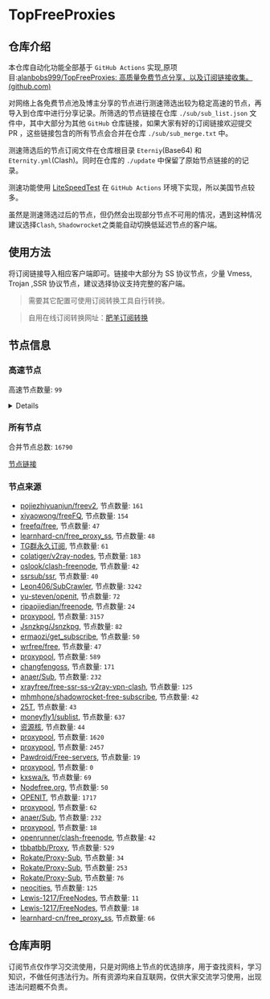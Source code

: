 # TopFreeProxies





## 仓库介绍

本仓库自动化功能全部基于 `GitHub Actions` 实现,原项目:[alanbobs999/TopFreeProxies: 高质量免费节点分享，以及订阅链接收集。 (github.com)](https://github.com/alanbobs999/TopFreeProxies)

  

对网络上各免费节点池及博主分享的节点进行测速筛选出较为稳定高速的节点，再导入到仓库中进行分享记录。所筛选的节点链接在仓库 `./sub/sub_list.json` 文件中，其中大部分为其他 `GitHub` 仓库链接，如果大家有好的订阅链接欢迎提交 PR ，这些链接包含的所有节点会合并在仓库 `./sub/sub_merge.txt` 中。

  

测速筛选后的节点订阅文件在仓库根目录 `Eterniy`(Base64) 和 `Eternity.yml`(Clash)。同时在仓库的 `./update` 中保留了原始节点链接的的记录。

  

测速功能使用 [LiteSpeedTest](https://github.com/xxf098/LiteSpeedTest) 在 `GitHub Actions` 环境下实现，所以美国节点较多。

  

虽然是测速筛选过后的节点，但仍然会出现部分节点不可用的情况，遇到这种情况建议选择`Clash`, `Shadowrocket`之类能自动切换低延迟节点的客户端。

  

## 使用方法

将订阅链接导入相应客户端即可。链接中大部分为 SS 协议节点，少量 Vmess, Trojan ,SSR 协议节点，建议选择协议支持完整的客户端。

  


>需要其它配置可使用订阅转换工具自行转换。

>自用在线订阅转换网址：[肥羊订阅转换](https://sub.v1.mk/)

  

## 节点信息

### 高速节点
高速节点数量: `99`

<details>
   
    trojan://VjXDl4Gf5j@8.9.30.35:8080?allowInsecure=1#%F0%9F%87%BA%F0%9F%87%B8US-8.9.30.35-03
    trojan://rmo75mm5xK@8.9.30.35:29544?allowInsecure=1#%F0%9F%87%BA%F0%9F%87%B8US-8.9.30.35-66
    trojan://VjXDl4Gf5j@8.9.30.35:8080?allowInsecure=1#%F0%9F%87%BA%F0%9F%87%B8US-8.9.30.35-06
    vmess://ewogICAgImFkZCI6ICJ1c2Etd2FzaGluZ3Rvbi5sdnVmdC5jb20iLAogICAgImFpZCI6IDQsCiAgICAiaG9zdCI6ICJ1c2Etd2FzaGluZ3Rvbi5sdnVmdC5jb20iLAogICAgImlkIjogImFiYTUwZGQ0LTU0ODQtM2IwNS1iMTRhLTQ2NjFjYWY4NjJkNSIsCiAgICAibmV0IjogIndzIiwKICAgICJwYXRoIjogIi93cyIsCiAgICAicG9ydCI6IDQ0MywKICAgICJwcyI6ICLwn4e68J+HuFVTLTE5Mi45Ni4yMDQuMjUwLTAyIiwKICAgICJ0bHMiOiAidGxzIiwKICAgICJ0eXBlIjogImF1dG8iLAogICAgInNlY3VyaXR5IjogImF1dG8iLAogICAgInNraXAtY2VydC12ZXJpZnkiOiB0cnVlLAogICAgInNuaSI6ICIiCn0=
    vmess://ewogICAgImFkZCI6ICJjZi5uYWl4aWkudG9wIiwKICAgICJhaWQiOiAwLAogICAgImhvc3QiOiAiYnZtLm5haXhpaS50b3AiLAogICAgImlkIjogIjVlNmY3ZDFmLWFlMjItNDhiNC05ZDczLTg4MzE0ZGU0ZDRhNyIsCiAgICAibmV0IjogIndzIiwKICAgICJwYXRoIjogIi9xdkZ2ZkFmSHZ6IiwKICAgICJwb3J0IjogNDQzLAogICAgInBzIjogIvCfj4FSRUxBWS0xMDQuMTguMTA3LjE2MS0yNiIsCiAgICAidGxzIjogInRscyIsCiAgICAidHlwZSI6ICJhdXRvIiwKICAgICJzZWN1cml0eSI6ICJhdXRvIiwKICAgICJza2lwLWNlcnQtdmVyaWZ5IjogdHJ1ZSwKICAgICJzbmkiOiAiIgp9
    trojan://rmo75mm5xK@8.9.30.35:29544?allowInsecure=1#%F0%9F%87%BA%F0%9F%87%B8US-8.9.30.35-07
    vmess://ewogICAgImFkZCI6ICJ1czAzLmdvZ29nb28uY3lvdSIsCiAgICAiYWlkIjogMCwKICAgICJob3N0IjogInVzMDMuZ29nb2dvby5jeW91IiwKICAgICJpZCI6ICJkYjVkMWFhMy05MDhiLTQ0ZDEtYmUwYS00ZTZhOGQ0ZTRjZGEiLAogICAgIm5ldCI6ICJ3cyIsCiAgICAicGF0aCI6ICIvZ28iLAogICAgInBvcnQiOiA0NDMsCiAgICAicHMiOiAi8J+PgVJFTEFZLTE3Mi42Ny4xODcuMjExLTUzIiwKICAgICJ0bHMiOiAidGxzIiwKICAgICJ0eXBlIjogImF1dG8iLAogICAgInNlY3VyaXR5IjogImF1dG8iLAogICAgInNraXAtY2VydC12ZXJpZnkiOiB0cnVlLAogICAgInNuaSI6ICIiCn0=
    vmess://ewogICAgImFkZCI6ICJ1c2Etd2FzaGluZ3Rvbi5sdnVmdC5jb20iLAogICAgImFpZCI6IDQsCiAgICAiaG9zdCI6ICJ1c2Etd2FzaGluZ3Rvbi5sdnVmdC5jb20iLAogICAgImlkIjogImFiYTUwZGQ0LTU0ODQtM2IwNS1iMTRhLTQ2NjFjYWY4NjJkNSIsCiAgICAibmV0IjogIndzIiwKICAgICJwYXRoIjogIi93cyIsCiAgICAicG9ydCI6IDQ0MywKICAgICJwcyI6ICLwn4e68J+HuFVTLTE5Mi45Ni4yMDQuMjUwLTAxIiwKICAgICJ0bHMiOiAidGxzIiwKICAgICJ0eXBlIjogImF1dG8iLAogICAgInNlY3VyaXR5IjogImF1dG8iLAogICAgInNraXAtY2VydC12ZXJpZnkiOiB0cnVlLAogICAgInNuaSI6ICIiCn0=
    vmess://ewogICAgImFkZCI6ICJ1c2Etd2FzaGluZ3Rvbi5sdnVmdC5jb20iLAogICAgImFpZCI6IDQsCiAgICAiaG9zdCI6ICJ1c2Etd2FzaGluZ3Rvbi5sdnVmdC5jb20iLAogICAgImlkIjogImFiYTUwZGQ0LTU0ODQtM2IwNS1iMTRhLTQ2NjFjYWY4NjJkNSIsCiAgICAibmV0IjogIndzIiwKICAgICJwYXRoIjogIi93cyIsCiAgICAicG9ydCI6IDQ0MywKICAgICJwcyI6ICLwn4e68J+HuFVTLTE5Mi45Ni4yMDQuMjUwLTA4IiwKICAgICJ0bHMiOiAidGxzIiwKICAgICJ0eXBlIjogImF1dG8iLAogICAgInNlY3VyaXR5IjogImF1dG8iLAogICAgInNraXAtY2VydC12ZXJpZnkiOiB0cnVlLAogICAgInNuaSI6ICIiCn0=
    vmess://ewogICAgImFkZCI6ICJ1czAzLmdvZ29nb28uY3lvdSIsCiAgICAiYWlkIjogMCwKICAgICJob3N0IjogInVzMDMuZ29nb2dvby5jeW91IiwKICAgICJpZCI6ICJkYjVkMWFhMy05MDhiLTQ0ZDEtYmUwYS00ZTZhOGQ0ZTRjZGEiLAogICAgIm5ldCI6ICJ3cyIsCiAgICAicGF0aCI6ICIvZ28iLAogICAgInBvcnQiOiA0NDMsCiAgICAicHMiOiAi8J+PgVJFTEFZLTE3Mi42Ny4xODcuMjExLTA0IiwKICAgICJ0bHMiOiAidGxzIiwKICAgICJ0eXBlIjogImF1dG8iLAogICAgInNlY3VyaXR5IjogImF1dG8iLAogICAgInNraXAtY2VydC12ZXJpZnkiOiB0cnVlLAogICAgInNuaSI6ICIiCn0=
    ss://YWVzLTEyOC1jZmI6c2hhZG93c29ja3M=@156.146.38.163:443#%F0%9F%87%BA%F0%9F%87%B8US-156.146.38.163-34
    ss://YWVzLTEyOC1jZmI6c2hhZG93c29ja3M=@156.146.38.163:443#%F0%9F%87%BA%F0%9F%87%B8US-156.146.38.163-09
    ss://YWVzLTEyOC1jZmI6c2hhZG93c29ja3M=@156.146.38.163:443#%F0%9F%87%BA%F0%9F%87%B8US-156.146.38.163-39
    ss://YWVzLTEyOC1jZmI6c2hhZG93c29ja3M=@156.146.38.163:443#%F0%9F%87%BA%F0%9F%87%B8US-156.146.38.163-21
    ss://YWVzLTEyOC1jZmI6c2hhZG93c29ja3M=@156.146.38.163:443#%F0%9F%87%BA%F0%9F%87%B8US-156.146.38.163-27
    ss://YWVzLTEyOC1jZmI6c2hhZG93c29ja3M=@156.146.38.163:443#%F0%9F%87%BA%F0%9F%87%B8US-156.146.38.163-40
    ss://YWVzLTEyOC1jZmI6c2hhZG93c29ja3M=@156.146.38.163:443#%F0%9F%87%BA%F0%9F%87%B8US-156.146.38.163-36
    vmess://ewogICAgImFkZCI6ICJ1czAzLmdvZ29nb28uY3lvdSIsCiAgICAiYWlkIjogMCwKICAgICJob3N0IjogInVzMDMuZ29nb2dvby5jeW91IiwKICAgICJpZCI6ICJkYjVkMWFhMy05MDhiLTQ0ZDEtYmUwYS00ZTZhOGQ0ZTRjZGEiLAogICAgIm5ldCI6ICJ3cyIsCiAgICAicGF0aCI6ICIvZ28iLAogICAgInBvcnQiOiA0NDMsCiAgICAicHMiOiAi8J+PgVJFTEFZLTE3Mi42Ny4xODcuMjExLTA1IiwKICAgICJ0bHMiOiAidGxzIiwKICAgICJ0eXBlIjogImF1dG8iLAogICAgInNlY3VyaXR5IjogImF1dG8iLAogICAgInNraXAtY2VydC12ZXJpZnkiOiB0cnVlLAogICAgInNuaSI6ICIiCn0=
    vmess://ewogICAgImFkZCI6ICJ1czAzLmdvZ29nb28uY3lvdSIsCiAgICAiYWlkIjogMCwKICAgICJob3N0IjogInVzMDMuZ29nb2dvby5jeW91IiwKICAgICJpZCI6ICJkYjVkMWFhMy05MDhiLTQ0ZDEtYmUwYS00ZTZhOGQ0ZTRjZGEiLAogICAgIm5ldCI6ICJ3cyIsCiAgICAicGF0aCI6ICIvZ28iLAogICAgInBvcnQiOiA0NDMsCiAgICAicHMiOiAi8J+PgVJFTEFZLTEwNC4yMS43Mi4yMzYtMDAiLAogICAgInRscyI6ICJ0bHMiLAogICAgInR5cGUiOiAiYXV0byIsCiAgICAic2VjdXJpdHkiOiAiYXV0byIsCiAgICAic2tpcC1jZXJ0LXZlcmlmeSI6IHRydWUsCiAgICAic25pIjogIiIKfQ==
    trojan://2Q74kEsaZq@209.209.9.149:46539?allowInsecure=1#%F0%9F%87%A8%F0%9F%87%A6CA-209.209.9.149-35
    ss://YWVzLTEyOC1jZmI6c2hhZG93c29ja3M=@156.146.38.163:443#%F0%9F%87%BA%F0%9F%87%B8US-156.146.38.163-31
    ss://YWVzLTEyOC1jZmI6c2hhZG93c29ja3M=@156.146.38.163:443#%F0%9F%87%BA%F0%9F%87%B8US-156.146.38.163-28
    ss://YWVzLTEyOC1jZmI6c2hhZG93c29ja3M=@156.146.38.163:443#%F0%9F%87%BA%F0%9F%87%B8US-156.146.38.163-83
    ss://YWVzLTEyOC1jZmI6c2hhZG93c29ja3M=@156.146.38.163:443#%F0%9F%87%BA%F0%9F%87%B8US-156.146.38.163-17
    ss://YWVzLTEyOC1jZmI6c2hhZG93c29ja3M=@156.146.38.163:443#%F0%9F%87%BA%F0%9F%87%B8US-156.146.38.163-19
    ss://YWVzLTEyOC1jZmI6c2hhZG93c29ja3M=@156.146.38.163:443#%F0%9F%87%BA%F0%9F%87%B8US-156.146.38.163-13
    ss://YWVzLTEyOC1jZmI6c2hhZG93c29ja3M=@156.146.38.163:443#%F0%9F%87%BA%F0%9F%87%B8US-156.146.38.163-22
    ss://YWVzLTEyOC1jZmI6c2hhZG93c29ja3M=@156.146.38.163:443#%F0%9F%87%BA%F0%9F%87%B8US-156.146.38.163-45
    ss://YWVzLTEyOC1jZmI6c2hhZG93c29ja3M=@156.146.38.163:443#%F0%9F%87%BA%F0%9F%87%B8US-156.146.38.163-30
    ss://YWVzLTEyOC1jZmI6c2hhZG93c29ja3M=@156.146.38.163:443#%F0%9F%87%BA%F0%9F%87%B8US-156.146.38.163-46
    ss://YWVzLTEyOC1jZmI6c2hhZG93c29ja3M=@156.146.38.163:443#%F0%9F%87%BA%F0%9F%87%B8US-156.146.38.163-24
    ss://YWVzLTEyOC1jZmI6c2hhZG93c29ja3M=@156.146.38.163:443#%F0%9F%87%BA%F0%9F%87%B8US-156.146.38.163-20
    ss://YWVzLTEyOC1jZmI6c2hhZG93c29ja3M=@156.146.38.163:443#%F0%9F%87%BA%F0%9F%87%B8US-156.146.38.163-10
    ss://YWVzLTEyOC1jZmI6c2hhZG93c29ja3M=@156.146.38.163:443#%F0%9F%87%BA%F0%9F%87%B8US-156.146.38.163-41
    vmess://ewogICAgImFkZCI6ICJ1c2EtZGFsbGFzLmx2dWZ0LmNvbSIsCiAgICAiYWlkIjogNCwKICAgICJob3N0IjogInVzYS1kYWxsYXMubHZ1ZnQuY29tIiwKICAgICJpZCI6ICJhYmE1MGRkNC01NDg0LTNiMDUtYjE0YS00NjYxY2FmODYyZDUiLAogICAgIm5ldCI6ICJ3cyIsCiAgICAicGF0aCI6ICIvd3MiLAogICAgInBvcnQiOiA0NDMsCiAgICAicHMiOiAi8J+HuvCfh7hVUy00NS4zNS44NC4xNjItNDIiLAogICAgInRscyI6ICJ0bHMiLAogICAgInR5cGUiOiAiYXV0byIsCiAgICAic2VjdXJpdHkiOiAiYXV0byIsCiAgICAic2tpcC1jZXJ0LXZlcmlmeSI6IHRydWUsCiAgICAic25pIjogIiIKfQ==
    ss://YWVzLTEyOC1jZmI6c2hhZG93c29ja3M=@156.146.38.163:443#%F0%9F%87%BA%F0%9F%87%B8US-156.146.38.163-44
    ss://YWVzLTEyOC1jZmI6c2hhZG93c29ja3M=@156.146.38.163:443#%F0%9F%87%BA%F0%9F%87%B8US-156.146.38.163-14
    ss://YWVzLTEyOC1jZmI6c2hhZG93c29ja3M=@156.146.38.163:443#%F0%9F%87%BA%F0%9F%87%B8US-156.146.38.163-43
    ss://YWVzLTEyOC1jZmI6c2hhZG93c29ja3M=@156.146.38.163:443#%F0%9F%87%BA%F0%9F%87%B8US-156.146.38.163-48
    ss://YWVzLTEyOC1jZmI6c2hhZG93c29ja3M=@156.146.38.163:443#%F0%9F%87%BA%F0%9F%87%B8US-156.146.38.163-32
    ss://YWVzLTEyOC1jZmI6c2hhZG93c29ja3M=@156.146.38.163:443#%F0%9F%87%BA%F0%9F%87%B8US-156.146.38.163-11
    ss://YWVzLTEyOC1jZmI6c2hhZG93c29ja3M=@156.146.38.163:443#%F0%9F%87%BA%F0%9F%87%B8US-156.146.38.163-33
    ss://YWVzLTEyOC1jZmI6c2hhZG93c29ja3M=@156.146.38.163:443#%F0%9F%87%BA%F0%9F%87%B8US-156.146.38.163-25
    ss://YWVzLTEyOC1jZmI6c2hhZG93c29ja3M=@156.146.38.163:443#%F0%9F%87%BA%F0%9F%87%B8US-156.146.38.163-29
    vmess://ewogICAgImFkZCI6ICJjZi5uYWl4aWkudG9wIiwKICAgICJhaWQiOiAwLAogICAgImhvc3QiOiAiYnZtLm5haXhpaS50b3AiLAogICAgImlkIjogIjVlNmY3ZDFmLWFlMjItNDhiNC05ZDczLTg4MzE0ZGU0ZDRhNyIsCiAgICAibmV0IjogIndzIiwKICAgICJwYXRoIjogIi9xdkZ2ZkFmSHZ6IiwKICAgICJwb3J0IjogNDQzLAogICAgInBzIjogIvCfj4FSRUxBWS0xMDQuMTguMTA3LjE2MS0yMyIsCiAgICAidGxzIjogInRscyIsCiAgICAidHlwZSI6ICJhdXRvIiwKICAgICJzZWN1cml0eSI6ICJhdXRvIiwKICAgICJza2lwLWNlcnQtdmVyaWZ5IjogdHJ1ZSwKICAgICJzbmkiOiAiIgp9
    vmess://ewogICAgImFkZCI6ICI0NS4zNS44NC4xNjIiLAogICAgImFpZCI6IDQsCiAgICAiaG9zdCI6ICJ1c2EtZGFsbGFzLmx2dWZ0LmNvbSIsCiAgICAiaWQiOiAiYWJhNTBkZDQtNTQ4NC0zYjA1LWIxNGEtNDY2MWNhZjg2MmQ1IiwKICAgICJuZXQiOiAid3MiLAogICAgInBhdGgiOiAiL3dzIiwKICAgICJwb3J0IjogNDQzLAogICAgInBzIjogIvCfh7rwn4e4VVMtNDUuMzUuODQuMTYyLTk2IiwKICAgICJ0bHMiOiAidGxzIiwKICAgICJ0eXBlIjogImF1dG8iLAogICAgInNlY3VyaXR5IjogImF1dG8iLAogICAgInNraXAtY2VydC12ZXJpZnkiOiB0cnVlLAogICAgInNuaSI6ICIiCn0=
    trojan://2Q74kEsaZq@209.209.9.149:46539?allowInsecure=1#%F0%9F%87%A8%F0%9F%87%A6CA-209.209.9.149-47
    vmess://ewogICAgImFkZCI6ICI0NS4zNS44NC4xNjIiLAogICAgImFpZCI6IDQsCiAgICAiaG9zdCI6ICJ1c2EtZGFsbGFzLmx2dWZ0LmNvbSIsCiAgICAiaWQiOiAiYWJhNTBkZDQtNTQ4NC0zYjA1LWIxNGEtNDY2MWNhZjg2MmQ1IiwKICAgICJuZXQiOiAid3MiLAogICAgInBhdGgiOiAiL3dzIiwKICAgICJwb3J0IjogNDQzLAogICAgInBzIjogIvCfh7rwn4e4VVMtNDUuMzUuODQuMTYyLTM4IiwKICAgICJ0bHMiOiAidGxzIiwKICAgICJ0eXBlIjogImF1dG8iLAogICAgInNlY3VyaXR5IjogImF1dG8iLAogICAgInNraXAtY2VydC12ZXJpZnkiOiB0cnVlLAogICAgInNuaSI6ICIiCn0=
    trojan://2Q74kEsaZq@209.209.9.149:46539?allowInsecure=1#%F0%9F%87%A8%F0%9F%87%A6CA-209.209.9.149-12
    vmess://ewogICAgImFkZCI6ICJ1c2EtZGFsbGFzLmx2dWZ0LmNvbSIsCiAgICAiYWlkIjogNCwKICAgICJob3N0IjogInVzYS1kYWxsYXMubHZ1ZnQuY29tIiwKICAgICJpZCI6ICJhYmE1MGRkNC01NDg0LTNiMDUtYjE0YS00NjYxY2FmODYyZDUiLAogICAgIm5ldCI6ICJ3cyIsCiAgICAicGF0aCI6ICIvd3MiLAogICAgInBvcnQiOiA0NDMsCiAgICAicHMiOiAi8J+HuvCfh7hVUy00NS4zNS44NC4xNjItMzciLAogICAgInRscyI6ICJ0bHMiLAogICAgInR5cGUiOiAiYXV0byIsCiAgICAic2VjdXJpdHkiOiAiYXV0byIsCiAgICAic2tpcC1jZXJ0LXZlcmlmeSI6IHRydWUsCiAgICAic25pIjogIiIKfQ==
    ss://YWVzLTEyOC1jZmI6c2hhZG93c29ja3M=@156.146.38.163:443#%F0%9F%87%BA%F0%9F%87%B8US-156.146.38.163-18
    vmess://ewogICAgImFkZCI6ICJhcm0ucHR1dS5ncSIsCiAgICAiYWlkIjogMCwKICAgICJob3N0IjogImFybS5wdHV1LmdxIiwKICAgICJpZCI6ICI5ODIxYjgxNy01Y2IwLTRhZjMtYTNlMy03YzEzNzg1MDkzNWQiLAogICAgIm5ldCI6ICJ3cyIsCiAgICAicGF0aCI6ICIvMTIzIiwKICAgICJwb3J0IjogNDQzLAogICAgInBzIjogIvCfj4FSRUxBWS0xNzIuNjcuMTQ0LjE1MC05NSIsCiAgICAidGxzIjogInRscyIsCiAgICAidHlwZSI6ICJhdXRvIiwKICAgICJzZWN1cml0eSI6ICJhdXRvIiwKICAgICJza2lwLWNlcnQtdmVyaWZ5IjogdHJ1ZSwKICAgICJzbmkiOiAiIgp9
    vmess://ewogICAgImFkZCI6ICIxMjkuMTQ2Ljg0LjI1MyIsCiAgICAiYWlkIjogMCwKICAgICJob3N0IjogIjEyOS4xNDYuODQuMjUzIiwKICAgICJpZCI6ICJiYjI0MGNiMC1hNmQyLTRiOGUtZWU4NS1hOTc2ZTQ4YWMyNDEiLAogICAgIm5ldCI6ICJ0Y3AiLAogICAgInBhdGgiOiAiLyIsCiAgICAicG9ydCI6IDI2ODc1LAogICAgInBzIjogIvCfh7rwn4e4VVMtMTI5LjE0Ni44NC4yNTMtNTQiLAogICAgInRscyI6ICIiLAogICAgInR5cGUiOiAiYXV0byIsCiAgICAic2VjdXJpdHkiOiAiYXV0byIsCiAgICAic2tpcC1jZXJ0LXZlcmlmeSI6IHRydWUsCiAgICAic25pIjogIiIKfQ==
    vmess://ewogICAgImFkZCI6ICIxMjkuMTQ2Ljg0LjI1MyIsCiAgICAiYWlkIjogMCwKICAgICJob3N0IjogIm5vZGUuaW5mb3J1bi53b3JrIiwKICAgICJpZCI6ICJiYjI0MGNiMC1hNmQyLTRiOGUtZWU4NS1hOTc2ZTQ4YWMyNDEiLAogICAgIm5ldCI6ICJ0Y3AiLAogICAgInBhdGgiOiAiL2plNXgzcEJOMXZlejNOUXVkTmtCIiwKICAgICJwb3J0IjogMjY4NzUsCiAgICAicHMiOiAi8J+HuvCfh7hVUy0xMjkuMTQ2Ljg0LjI1My01MSIsCiAgICAidGxzIjogIiIsCiAgICAidHlwZSI6ICJhdXRvIiwKICAgICJzZWN1cml0eSI6ICJhdXRvIiwKICAgICJza2lwLWNlcnQtdmVyaWZ5IjogdHJ1ZSwKICAgICJzbmkiOiAiIgp9
    vmess://ewogICAgImFkZCI6ICJhcm0ucHR1dS5ncSIsCiAgICAiYWlkIjogMCwKICAgICJob3N0IjogImFybS5wdHV1LmdxIiwKICAgICJpZCI6ICI5ODIxYjgxNy01Y2IwLTRhZjMtYTNlMy03YzEzNzg1MDkzNWQiLAogICAgIm5ldCI6ICJ3cyIsCiAgICAicGF0aCI6ICIvMTIzIiwKICAgICJwb3J0IjogNDQzLAogICAgInBzIjogIvCfj4FSRUxBWS0xNzIuNjcuMTQ0LjE1MC03MyIsCiAgICAidGxzIjogInRscyIsCiAgICAidHlwZSI6ICJhdXRvIiwKICAgICJzZWN1cml0eSI6ICJhdXRvIiwKICAgICJza2lwLWNlcnQtdmVyaWZ5IjogdHJ1ZSwKICAgICJzbmkiOiAiIgp9
    vmess://ewogICAgImFkZCI6ICJ1czAyLmdvZ29nb28uY3lvdSIsCiAgICAiYWlkIjogMCwKICAgICJob3N0IjogInVzMDIuZ29nb2dvby5jeW91IiwKICAgICJpZCI6ICJkYjVkMWFhMy05MDhiLTQ0ZDEtYmUwYS00ZTZhOGQ0ZTRjZGEiLAogICAgIm5ldCI6ICJ3cyIsCiAgICAicGF0aCI6ICIvZ28iLAogICAgInBvcnQiOiA0NDMsCiAgICAicHMiOiAi8J+PgVJFTEFZLTE3Mi42Ny4xODcuMjExLTkwIiwKICAgICJ0bHMiOiAidGxzIiwKICAgICJ0eXBlIjogImF1dG8iLAogICAgInNlY3VyaXR5IjogImF1dG8iLAogICAgInNraXAtY2VydC12ZXJpZnkiOiB0cnVlLAogICAgInNuaSI6ICIiCn0=
    trojan://2Q74kEsaZq@209.209.9.149:46539?allowInsecure=1#%F0%9F%87%A8%F0%9F%87%A6CA-209.209.9.149-50
    trojan://dfbf0d67-f03d-4184-a224-c2d64a571f99@s4.hazz.win:12340?allowInsecure=1#%F0%9F%87%BA%F0%9F%87%B8US-143.110.233.38-60
    vmess://ewogICAgImFkZCI6ICJ1czAyLmdvZ29nb28uY3lvdSIsCiAgICAiYWlkIjogMCwKICAgICJob3N0IjogInVzMDIuZ29nb2dvby5jeW91IiwKICAgICJpZCI6ICJkYjVkMWFhMy05MDhiLTQ0ZDEtYmUwYS00ZTZhOGQ0ZTRjZGEiLAogICAgIm5ldCI6ICJ3cyIsCiAgICAicGF0aCI6ICIvZ28iLAogICAgInBvcnQiOiA0NDMsCiAgICAicHMiOiAi8J+PgVJFTEFZLTEwNC4yMS43Mi4yMzYtNTkiLAogICAgInRscyI6ICJ0bHMiLAogICAgInR5cGUiOiAiYXV0byIsCiAgICAic2VjdXJpdHkiOiAiYXV0byIsCiAgICAic2tpcC1jZXJ0LXZlcmlmeSI6IHRydWUsCiAgICAic25pIjogIiIKfQ==
    vmess://ewogICAgImFkZCI6ICIxMjkuMTQ2Ljg0LjI1MyIsCiAgICAiYWlkIjogMCwKICAgICJob3N0IjogIjEyOS4xNDYuODQuMjUzIiwKICAgICJpZCI6ICJiYjI0MGNiMC1hNmQyLTRiOGUtZWU4NS1hOTc2ZTQ4YWMyNDEiLAogICAgIm5ldCI6ICJ0Y3AiLAogICAgInBhdGgiOiAiL2xhb3dhbmciLAogICAgInBvcnQiOiAyNjg3NSwKICAgICJwcyI6ICLwn4e68J+HuFVTLTEyOS4xNDYuODQuMjUzLTU2IiwKICAgICJ0bHMiOiAiIiwKICAgICJ0eXBlIjogImF1dG8iLAogICAgInNlY3VyaXR5IjogImF1dG8iLAogICAgInNraXAtY2VydC12ZXJpZnkiOiB0cnVlLAogICAgInNuaSI6ICIiCn0=
    trojan://05742120-ce23-4cc8-88f5-6d221ce45bf4@fhcarm1.gaox.ml:443?allowInsecure=1#%F0%9F%87%BA%F0%9F%87%B8US-129.146.242.130-78
    trojan://dfbf0d67-f03d-4184-a224-c2d64a571f99@s4.hazz.win:12340?allowInsecure=1#%F0%9F%87%BA%F0%9F%87%B8US-143.110.233.38-58
    trojan://f39bd244-f5fe-415c-8b98-a1e5250bf178@fhcarm2.gaox.ml:443?allowInsecure=1#%F0%9F%87%BA%F0%9F%87%B8US-129.146.255.158-52
    trojan://05742120-ce23-4cc8-88f5-6d221ce45bf4@fhcarm1.gaox.ml:443?allowInsecure=1#%F0%9F%87%BA%F0%9F%87%B8US-129.146.242.130-80
    trojan://f39bd244-f5fe-415c-8b98-a1e5250bf178@fhcarm2.gaox.ml:443?allowInsecure=1#%F0%9F%87%BA%F0%9F%87%B8US-129.146.255.158-55
    trojan://f39bd244-f5fe-415c-8b98-a1e5250bf178@fhcarm2.gaox.ml:443?allowInsecure=1#%F0%9F%87%BA%F0%9F%87%B8US-129.146.255.158-86
    trojan://f39bd244-f5fe-415c-8b98-a1e5250bf178@fhcarm2.gaox.ml:443?allowInsecure=1#%F0%9F%87%BA%F0%9F%87%B8US-129.146.255.158-81
    trojan://f39bd244-f5fe-415c-8b98-a1e5250bf178@fhcarm2.gaox.ml:443?allowInsecure=1#%F0%9F%87%BA%F0%9F%87%B8US-129.146.255.158-76
    trojan://dfbf0d67-f03d-4184-a224-c2d64a571f99@s3.hazz.win:12340?allowInsecure=1&sni=s3.hazz.win#%F0%9F%87%BA%F0%9F%87%B8US-147.182.239.174-79
    vmess://ewogICAgImFkZCI6ICJzMi41MjBndWdlLmNvbSIsCiAgICAiYWlkIjogMCwKICAgICJob3N0IjogInMyLjUyMGd1Z2UuY29tIiwKICAgICJpZCI6ICJjZjE4MTljOC1lNTMwLTQ2MjYtYWVjMC04N2FjMDQyMDAzODUiLAogICAgIm5ldCI6ICJ3cyIsCiAgICAicGF0aCI6ICIvaGFwcHkiLAogICAgInBvcnQiOiA0NDMsCiAgICAicHMiOiAi8J+HuvCfh7hVUy0xNzMuODIuMjEwLjgyLTk4IiwKICAgICJ0bHMiOiAidGxzIiwKICAgICJ0eXBlIjogImF1dG8iLAogICAgInNlY3VyaXR5IjogImF1dG8iLAogICAgInNraXAtY2VydC12ZXJpZnkiOiB0cnVlLAogICAgInNuaSI6ICIiCn0=
    vmess://ewogICAgImFkZCI6ICJzMi41MjBndWdlLmNvbSIsCiAgICAiYWlkIjogMCwKICAgICJob3N0IjogInMyLjUyMGd1Z2UuY29tIiwKICAgICJpZCI6ICJjZjE4MTljOC1lNTMwLTQ2MjYtYWVjMC04N2FjMDQyMDAzODUiLAogICAgIm5ldCI6ICJ3cyIsCiAgICAicGF0aCI6ICIvaGFwcHkiLAogICAgInBvcnQiOiA0NDMsCiAgICAicHMiOiAi8J+HuvCfh7hVUy0xNzMuODIuMjEwLjgyLTY0IiwKICAgICJ0bHMiOiAidGxzIiwKICAgICJ0eXBlIjogImF1dG8iLAogICAgInNlY3VyaXR5IjogImF1dG8iLAogICAgInNraXAtY2VydC12ZXJpZnkiOiB0cnVlLAogICAgInNuaSI6ICIiCn0=
    vmess://ewogICAgImFkZCI6ICJ1czAyLmdvZ29nb28uY3lvdSIsCiAgICAiYWlkIjogMCwKICAgICJob3N0IjogInVzMDIuZ29nb2dvby5jeW91IiwKICAgICJpZCI6ICJkYjVkMWFhMy05MDhiLTQ0ZDEtYmUwYS00ZTZhOGQ0ZTRjZGEiLAogICAgIm5ldCI6ICJ3cyIsCiAgICAicGF0aCI6ICIvZ28iLAogICAgInBvcnQiOiA0NDMsCiAgICAicHMiOiAi8J+PgVJFTEFZLTE3Mi42Ny4xODcuMjExLTg4IiwKICAgICJ0bHMiOiAidGxzIiwKICAgICJ0eXBlIjogImF1dG8iLAogICAgInNlY3VyaXR5IjogImF1dG8iLAogICAgInNraXAtY2VydC12ZXJpZnkiOiB0cnVlLAogICAgInNuaSI6ICIiCn0=
    trojan://rmo75mm5xK@8.9.30.35:29544?allowInsecure=1#%F0%9F%87%BA%F0%9F%87%B8US-8.9.30.35-16
    vmess://ewogICAgImFkZCI6ICJ3ZWl4aW4uYmFiYXpodWppLmNvbSIsCiAgICAiYWlkIjogMCwKICAgICJob3N0IjogIndlaXhpbi5iYWJhemh1amkuY29tIiwKICAgICJpZCI6ICIyNzg0ODczOS03ZTYyLTQxMzgtOWZkMy0wOThhNjM5NjRiNmIiLAogICAgIm5ldCI6ICJ3cyIsCiAgICAicGF0aCI6ICIvdGVjaCIsCiAgICAicG9ydCI6IDQ0MywKICAgICJwcyI6ICLwn4e68J+HuFVTLTE2MS4zNS4yMjkuOTQtOTciLAogICAgInRscyI6ICJ0bHMiLAogICAgInR5cGUiOiAiYXV0byIsCiAgICAic2VjdXJpdHkiOiAiYXV0byIsCiAgICAic2tpcC1jZXJ0LXZlcmlmeSI6IHRydWUsCiAgICAic25pIjogIiIKfQ==
    vmess://ewogICAgImFkZCI6ICJ3ZWl4aW4uYmFiYXpodWppLmNvbSIsCiAgICAiYWlkIjogMCwKICAgICJob3N0IjogIndlaXhpbi5iYWJhemh1amkuY29tIiwKICAgICJpZCI6ICIyNzg0ODczOS03ZTYyLTQxMzgtOWZkMy0wOThhNjM5NjRiNmIiLAogICAgIm5ldCI6ICJ3cyIsCiAgICAicGF0aCI6ICIvdGVjaCIsCiAgICAicG9ydCI6IDQ0MywKICAgICJwcyI6ICLwn4e68J+HuFVTLTE2MS4zNS4yMjkuOTQtODciLAogICAgInRscyI6ICJ0bHMiLAogICAgInR5cGUiOiAiYXV0byIsCiAgICAic2VjdXJpdHkiOiAiYXV0byIsCiAgICAic2tpcC1jZXJ0LXZlcmlmeSI6IHRydWUsCiAgICAic25pIjogIiIKfQ==
    vmess://ewogICAgImFkZCI6ICJhcm0ucHR1dS5ncSIsCiAgICAiYWlkIjogMCwKICAgICJob3N0IjogImFybS5wdHV1LmdxIiwKICAgICJpZCI6ICI5ODIxYjgxNy01Y2IwLTRhZjMtYTNlMy03YzEzNzg1MDkzNWQiLAogICAgIm5ldCI6ICJ3cyIsCiAgICAicGF0aCI6ICIvMTIzIiwKICAgICJwb3J0IjogNDQzLAogICAgInBzIjogIvCfj4FSRUxBWS0xMDQuMjEuMjguNjUtNzIiLAogICAgInRscyI6ICJ0bHMiLAogICAgInR5cGUiOiAiYXV0byIsCiAgICAic2VjdXJpdHkiOiAiYXV0byIsCiAgICAic2tpcC1jZXJ0LXZlcmlmeSI6IHRydWUsCiAgICAic25pIjogIiIKfQ==
    vmess://ewogICAgImFkZCI6ICJleC43NTU2NTcueHl6IiwKICAgICJhaWQiOiAwLAogICAgImhvc3QiOiAiZXguNzU1NjU3Lnh5eiIsCiAgICAiaWQiOiAiNjkwMzk3YmYtNjRmYy00ZTE4LTg4MTAtNGY5NTk3OWEyMWQzIiwKICAgICJuZXQiOiAid3MiLAogICAgInBhdGgiOiAiL2phdmFzZGt5aGd1ZGYiLAogICAgInBvcnQiOiA4NDQzLAogICAgInBzIjogIvCfh7rwn4e4VVMtMTAzLjE5NS4xMDMuMTMzLTU3IiwKICAgICJ0bHMiOiAidGxzIiwKICAgICJ0eXBlIjogImF1dG8iLAogICAgInNlY3VyaXR5IjogImF1dG8iLAogICAgInNraXAtY2VydC12ZXJpZnkiOiB0cnVlLAogICAgInNuaSI6ICIiCn0=
    ss://YWVzLTEyOC1jZmI6c2hhZG93c29ja3M=@156.146.38.163:443#%F0%9F%87%BA%F0%9F%87%B8US-156.146.38.163-15
    ss://Y2hhY2hhMjAtaWV0Zi1wb2x5MTMwNTo5NjgyZWRkNi04OWU2LTRlNmEtYjMxZC0yNzEwODk3NzFkODc=@137.184.93.209:10365#%F0%9F%87%BA%F0%9F%87%B8US-137.184.93.209-91
    trojan://dfbf0d67-f03d-4184-a224-c2d64a571f99@s3.hazz.win:12340?allowInsecure=1#%F0%9F%87%BA%F0%9F%87%B8US-147.182.239.174-65
    trojan://dfbf0d67-f03d-4184-a224-c2d64a571f99@s3.hazz.win:12340?allowInsecure=1#%F0%9F%87%BA%F0%9F%87%B8US-147.182.239.174-69
    ss://Y2hhY2hhMjAtaWV0Zi1wb2x5MTMwNTo5NjgyZWRkNi04OWU2LTRlNmEtYjMxZC0yNzEwODk3NzFkODc=@do.cloudorg.uk:10365#%F0%9F%87%BA%F0%9F%87%B8US-137.184.93.209-74
    trojan://9682edd6-89e6-4e6a-b31d-271089771d87@do.cloudorg.uk:443?allowInsecure=1#%F0%9F%87%BA%F0%9F%87%B8US-137.184.93.209-61
    trojan://9682edd6-89e6-4e6a-b31d-271089771d87@do.cloudorg.uk:443?allowInsecure=1&sni=do.cloudorg.uk#%F0%9F%87%BA%F0%9F%87%B8US-137.184.93.209-71
    trojan://9682edd6-89e6-4e6a-b31d-271089771d87@do.cloudorg.uk:443?allowInsecure=1#%F0%9F%87%BA%F0%9F%87%B8US-137.184.93.209-62
    vmess://ewogICAgImFkZCI6ICIxNTguMTAxLjE5LjE3MiIsCiAgICAiYWlkIjogMCwKICAgICJob3N0IjogIjE1OC4xMDEuMTkuMTcyIiwKICAgICJpZCI6ICIyNDE2NDVmNS0zMTkwLTQyOWItYjUxMy01MjY1YTI0MmRmZTEiLAogICAgIm5ldCI6ICJ0Y3AiLAogICAgInBhdGgiOiAiLyIsCiAgICAicG9ydCI6IDEwOTEwLAogICAgInBzIjogIvCfh7rwn4e4VVMtMTU4LjEwMS4xOS4xNzItODQiLAogICAgInRscyI6ICIiLAogICAgInR5cGUiOiAiYXV0byIsCiAgICAic2VjdXJpdHkiOiAiYXV0byIsCiAgICAic2tpcC1jZXJ0LXZlcmlmeSI6IHRydWUsCiAgICAic25pIjogIiIKfQ==
    ss://YWVzLTI1Ni1jZmI6Yndoc2tyc2tyMDM=@104.243.25.95:253#%F0%9F%87%BA%F0%9F%87%B8US-104.243.25.95-49
    vmess://ewogICAgImFkZCI6ICIxNTguMTAxLjE5LjE3MiIsCiAgICAiYWlkIjogMCwKICAgICJob3N0IjogIjE1OC4xMDEuMTkuMTcyIiwKICAgICJpZCI6ICIyNDE2NDVmNS0zMTkwLTQyOWItYjUxMy01MjY1YTI0MmRmZTEiLAogICAgIm5ldCI6ICJ0Y3AiLAogICAgInBhdGgiOiAiLyIsCiAgICAicG9ydCI6IDEwOTEwLAogICAgInBzIjogIvCfh7rwn4e4VVMtMTU4LjEwMS4xOS4xNzItODUiLAogICAgInRscyI6ICIiLAogICAgInR5cGUiOiAiYXV0byIsCiAgICAic2VjdXJpdHkiOiAiYXV0byIsCiAgICAic2tpcC1jZXJ0LXZlcmlmeSI6IHRydWUsCiAgICAic25pIjogIiIKfQ==
    vmess://ewogICAgImFkZCI6ICIxMjkuMTQ2Ljg0LjI1MyIsCiAgICAiYWlkIjogMCwKICAgICJob3N0IjogIjEyOS4xNDYuODQuMjUzIiwKICAgICJpZCI6ICJiYjI0MGNiMC1hNmQyLTRiOGUtZWU4NS1hOTc2ZTQ4YWMyNDEiLAogICAgIm5ldCI6ICJ0Y3AiLAogICAgInBhdGgiOiAiL2plNXgzcEJOMXZlejNOUXVkTmtCIiwKICAgICJwb3J0IjogMjY4NzUsCiAgICAicHMiOiAi8J+HuvCfh7hVUy0xMjkuMTQ2Ljg0LjI1My04MiIsCiAgICAidGxzIjogIiIsCiAgICAidHlwZSI6ICJhdXRvIiwKICAgICJzZWN1cml0eSI6ICJhdXRvIiwKICAgICJza2lwLWNlcnQtdmVyaWZ5IjogdHJ1ZSwKICAgICJzbmkiOiAiIgp9
    vmess://ewogICAgImFkZCI6ICIxMjkuMTQ2Ljg0LjI1MyIsCiAgICAiYWlkIjogMCwKICAgICJob3N0IjogIjEyOS4xNDYuODQuMjUzIiwKICAgICJpZCI6ICJiYjI0MGNiMC1hNmQyLTRiOGUtZWU4NS1hOTc2ZTQ4YWMyNDEiLAogICAgIm5ldCI6ICJ0Y3AiLAogICAgInBhdGgiOiAiL2plNXgzcEJOMXZlejNOUXVkTmtCIiwKICAgICJwb3J0IjogMjY4NzUsCiAgICAicHMiOiAi8J+HuvCfh7hVUy0xMjkuMTQ2Ljg0LjI1My04OSIsCiAgICAidGxzIjogIiIsCiAgICAidHlwZSI6ICJhdXRvIiwKICAgICJzZWN1cml0eSI6ICJhdXRvIiwKICAgICJza2lwLWNlcnQtdmVyaWZ5IjogdHJ1ZSwKICAgICJzbmkiOiAiIgp9
    trojan://coldwar2@ttt1.swiftfalcon.app:8443?allowInsecure=1#%F0%9F%87%BA%F0%9F%87%B8US-37.123.193.117-63
    vmess://ewogICAgImFkZCI6ICIxMjkuMTQ2Ljg0LjI1MyIsCiAgICAiYWlkIjogMCwKICAgICJob3N0IjogIm5vZGUuaW5mb3J1bi53b3JrIiwKICAgICJpZCI6ICJiYjI0MGNiMC1hNmQyLTRiOGUtZWU4NS1hOTc2ZTQ4YWMyNDEiLAogICAgIm5ldCI6ICJ0Y3AiLAogICAgInBhdGgiOiAiL2plNXgzcEJOMXZlejNOUXVkTmtCIiwKICAgICJwb3J0IjogMjY4NzUsCiAgICAicHMiOiAi8J+HuvCfh7hVUy0xMjkuMTQ2Ljg0LjI1My02NyIsCiAgICAidGxzIjogIiIsCiAgICAidHlwZSI6ICJhdXRvIiwKICAgICJzZWN1cml0eSI6ICJhdXRvIiwKICAgICJza2lwLWNlcnQtdmVyaWZ5IjogdHJ1ZSwKICAgICJzbmkiOiAiIgp9
    vmess://ewogICAgImFkZCI6ICIxMjkuMTQ2Ljg0LjI1MyIsCiAgICAiYWlkIjogMCwKICAgICJob3N0IjogImFwcGxlLmNvbSIsCiAgICAiaWQiOiAiYmIyNDBjYjAtYTZkMi00YjhlLWVlODUtYTk3NmU0OGFjMjQxIiwKICAgICJuZXQiOiAidGNwIiwKICAgICJwYXRoIjogIi9QYXR0aSRGcmV1ZCQ0Q2x1YnMkc3BlbmRhYmxlJGxhbWFyNyRtb2xsaWU3IiwKICAgICJwb3J0IjogMjY4NzUsCiAgICAicHMiOiAi8J+HuvCfh7hVUy0xMjkuMTQ2Ljg0LjI1My05MiIsCiAgICAidGxzIjogIiIsCiAgICAidHlwZSI6ICJhdXRvIiwKICAgICJzZWN1cml0eSI6ICJhdXRvIiwKICAgICJza2lwLWNlcnQtdmVyaWZ5IjogdHJ1ZSwKICAgICJzbmkiOiAiIgp9
    ss://YWVzLTI1Ni1jZmI6Yndoc2tyc2tyMDU=@172.96.192.100:246#%F0%9F%87%BA%F0%9F%87%B8US-172.96.192.100-93
    vmess://ewogICAgImFkZCI6ICIxNTguMTAxLjE5LjE3MiIsCiAgICAiYWlkIjogMCwKICAgICJob3N0IjogIjE1OC4xMDEuMTkuMTcyIiwKICAgICJpZCI6ICIyNDE2NDVmNS0zMTkwLTQyOWItYjUxMy01MjY1YTI0MmRmZTEiLAogICAgIm5ldCI6ICJ0Y3AiLAogICAgInBhdGgiOiAiLyIsCiAgICAicG9ydCI6IDEwOTEwLAogICAgInBzIjogIvCfh7rwn4e4VVMtMTU4LjEwMS4xOS4xNzItOTQiLAogICAgInRscyI6ICIiLAogICAgInR5cGUiOiAiYXV0byIsCiAgICAic2VjdXJpdHkiOiAiYXV0byIsCiAgICAic2tpcC1jZXJ0LXZlcmlmeSI6IHRydWUsCiAgICAic25pIjogIiIKfQ==
    vmess://ewogICAgImFkZCI6ICIxMjkuMTQ2Ljg0LjI1MyIsCiAgICAiYWlkIjogMCwKICAgICJob3N0IjogImd1aWJpLm1sIiwKICAgICJpZCI6ICJiYjI0MGNiMC1hNmQyLTRiOGUtZWU4NS1hOTc2ZTQ4YWMyNDEiLAogICAgIm5ldCI6ICJ0Y3AiLAogICAgInBhdGgiOiAiLyIsCiAgICAicG9ydCI6IDI2ODc1LAogICAgInBzIjogIvCfh7rwn4e4VVMtMTI5LjE0Ni44NC4yNTMtNzciLAogICAgInRscyI6ICIiLAogICAgInR5cGUiOiAiYXV0byIsCiAgICAic2VjdXJpdHkiOiAiYXV0byIsCiAgICAic2tpcC1jZXJ0LXZlcmlmeSI6IHRydWUsCiAgICAic25pIjogIiIKfQ==
    vmess://ewogICAgImFkZCI6ICJ2NC5oZWR1aWFuLm9ubGluZSIsCiAgICAiYWlkIjogMiwKICAgICJob3N0IjogImJhaWR1LmNvbSIsCiAgICAiaWQiOiAiY2JiM2Y4NzctZDFmYi0zNDRjLTg3YTktZDE1M2JmZmQ1NDg0IiwKICAgICJuZXQiOiAid3MiLAogICAgInBhdGgiOiAiL29vb28iLAogICAgInBvcnQiOiAzMDg2NiwKICAgICJwcyI6ICLwn4e68J+HuFVTLTQ1Ljc5LjgzLjEwNi02OCIsCiAgICAidGxzIjogIiIsCiAgICAidHlwZSI6ICJhdXRvIiwKICAgICJzZWN1cml0eSI6ICJhdXRvIiwKICAgICJza2lwLWNlcnQtdmVyaWZ5IjogdHJ1ZSwKICAgICJzbmkiOiAiIgp9
    vmess://ewogICAgImFkZCI6ICIxNTguMTAxLjE5LjE3MiIsCiAgICAiYWlkIjogMCwKICAgICJob3N0IjogIjE1OC4xMDEuMTkuMTcyIiwKICAgICJpZCI6ICIyNDE2NDVmNS0zMTkwLTQyOWItYjUxMy01MjY1YTI0MmRmZTEiLAogICAgIm5ldCI6ICJ0Y3AiLAogICAgInBhdGgiOiAiLyIsCiAgICAicG9ydCI6IDEwOTEwLAogICAgInBzIjogIvCfh7rwn4e4VVMtMTU4LjEwMS4xOS4xNzItNzUiLAogICAgInRscyI6ICIiLAogICAgInR5cGUiOiAiYXV0byIsCiAgICAic2VjdXJpdHkiOiAiYXV0byIsCiAgICAic2tpcC1jZXJ0LXZlcmlmeSI6IHRydWUsCiAgICAic25pIjogIiIKfQ==
    vmess://ewogICAgImFkZCI6ICIxMjkuMTQ2Ljg0LjI1MyIsCiAgICAiYWlkIjogMCwKICAgICJob3N0IjogIjEyOS4xNDYuODQuMjUzIiwKICAgICJpZCI6ICJiYjI0MGNiMC1hNmQyLTRiOGUtZWU4NS1hOTc2ZTQ4YWMyNDEiLAogICAgIm5ldCI6ICJ0Y3AiLAogICAgInBhdGgiOiAiL2dvIiwKICAgICJwb3J0IjogMjY4NzUsCiAgICAicHMiOiAi8J+HuvCfh7hVUy0xMjkuMTQ2Ljg0LjI1My03MCIsCiAgICAidGxzIjogIiIsCiAgICAidHlwZSI6ICJhdXRvIiwKICAgICJzZWN1cml0eSI6ICJhdXRvIiwKICAgICJza2lwLWNlcnQtdmVyaWZ5IjogdHJ1ZSwKICAgICJzbmkiOiAiIgp9

</details>

  

### 所有节点
合并节点总数: `16790`

[节点链接](https://raw.githubusercontent.com/LITTLESITE/TopFreeProxies/master/sub/sub_merge.txt)

  

### 节点来源
- [pojiezhiyuanjun/freev2](https://github.com/pojiezhiyuanjun/freev2), 节点数量: `161`
- [xiyaowong/freeFQ](https://github.com/xiyaowong/freeFQ), 节点数量: `154`
- [freefq/free](https://github.com/freefq/free), 节点数量: `47`
- [learnhard-cn/free_proxy_ss](https://github.com/learnhard-cn/free_proxy_ss), 节点数量: `48`
- [TG群永久订阅](https://github.com/ENBKG/ENBKG/), 节点数量: `61`
- [colatiger/v2ray-nodes](https://github.com/colatiger/v2ray-nodes), 节点数量: `183`
- [oslook/clash-freenode](https://github.com/oslook/clash-freenode), 节点数量: `42`
- [ssrsub/ssr](https://github.com/ssrsub/ssr), 节点数量: `40`
- [Leon406/SubCrawler](https://github.com/Leon406/SubCrawler), 节点数量: `3242`
- [yu-steven/openit](https://github.com/yu-steven/openit), 节点数量: `72`
- [ripaojiedian/freenode](https://github.com/ripaojiedian/freenode/), 节点数量: `24`
- [proxypool](https://clash.myvm.cc/), 节点数量: `3157`
- [Jsnzkpg/Jsnzkpg](https://github.com/Jsnzkpg/Jsnzkpg), 节点数量: `82`
- [ermaozi/get_subscribe](https://github.com/ermaozi/get_subscribe), 节点数量: `50`
- [wrfree/free](https://github.com/wrfree/free), 节点数量: `47`
- [proxypool](http://121.37.67.232/), 节点数量: `589`
- [changfengoss](https://github.com/ronghuaxueleng/get_v2), 节点数量: `171`
- [anaer/Sub](https://github.com/anaer/Sub), 节点数量: `232`
- [xrayfree/free-ssr-ss-v2ray-vpn-clash](https://github.com/xrayfree/free-ssr-ss-v2ray-vpn-clash), 节点数量: `125`
- [mhmhone/shadowrocket-free-subscribe](https://github.com/mhmhone/shadowrocket-free-subscribe), 节点数量: `42`
- [25T](https://t.me/Jsnzk), 节点数量: `43`
- [moneyfly1/sublist](https://github.com/moneyfly1/sublist), 节点数量: `637`
- [资源核](https://www.onezyh.cn/resource/abroad/898.html), 节点数量: `44`
- [proxypool](http://168.138.45.251/), 节点数量: `1620`
- [proxypool](https://free.iam7.tk/), 节点数量: `2457`
- [Pawdroid/Free-servers](https://github.com/Pawdroid/Free-servers), 节点数量: `19`
- [proxypool](https://a1.olololo.xyz/), 节点数量: `0`
- [kxswa/k](https://github.com/kxswa/k), 节点数量: `69`
- [Nodefree.org](https://github.com/Fukki-Z/nodefree), 节点数量: `50`
- [OPENIT](https://github.com/LITTLESITE/openit), 节点数量: `1717`
- [proxypool](https://free886.herokuapp.com/), 节点数量: `62`
- [anaer/Sub](https://github.com/anaer/Sub/), 节点数量: `232`
- [proxypool](https://free.dswang.ga/), 节点数量: `18`
- [openrunner/clash-freenode](https://github.com/openrunner/clash-freenode), 节点数量: `42`
- [tbbatbb/Proxy](https://github.com/tbbatbb/Proxy), 节点数量: `529`
- [Rokate/Proxy-Sub](https://github.com/Rokate/Proxy-Sub), 节点数量: `34`
- [Rokate/Proxy-Sub](https://github.com/Rokate/Proxy-Sub), 节点数量: `253`
- [Rokate/Proxy-Sub](https://github.com/Rokate/Proxy-Sub), 节点数量: `76`
- [neocities](freefq.neocities.org), 节点数量: `125`
- [Lewis-1217/FreeNodes](https://github.com/Lewis-1217/FreeNodes), 节点数量: `11`
- [Lewis-1217/FreeNodes](https://github.com/Lewis-1217/FreeNodes), 节点数量: `18`
- [learnhard-cn/free_proxy_ss](https://github.com/learnhard-cn/free_proxy_ss), 节点数量: `66`

## 仓库声明

订阅节点仅作学习交流使用，只是对网络上节点的优选排序，用于查找资料，学习知识，不做任何违法行为。所有资源均来自互联网，仅供大家交流学习使用，出现违法问题概不负责。


